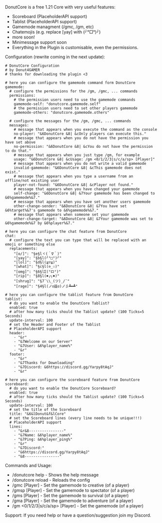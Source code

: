 DonutCore is a free 1.21 Core with very useful features:

- Scoreboard (PlaceholderAPI support)
- Tablist (PlaceholderAPI support)
- Gamemode managment (/gmc, /gm, etc)
- Chatemojis (e.g. replace [yay] with (╯°□°)╯)
- more soon!
- Minimessage support soon
- Everything in the Plugin is customisable, even the permissions.

Configuration (rewrite coming in the next update):

```
# DonutCore Configuration
# by Donut4GAMER
# thanks for downloading the plugin <3

# here you can configure the gamemode command form DonutCore
gamemode:
  # configure the permissions for the /gm, /gmc, ... commands
  permissions:
    # the permission users need to use the gamemode commands
    gamemode-self: "donutcore.gamemode.self"
    # the permission users need to set other players gamemode
    gamemode-others: "donutcore.gamemode.others"

  # configure the messages for the /gm, /gmc, ... commands
  messages:
    # message that appears when you execute the command as the console
    no-player: "&6DonutCore &8| &cOnly players can execute this."
    # message that appears when you do not have the permission you have set above
    no-permission: "&6DonutCore &8| &cYou do not have the permission to do that."
    # message that appears when you just type /gm, for example
    usage: "&6DonutCore &8| &cUsage: /gm <0/1/2/3|s/c/a/sp> [Player]"
    # message that appears when you do not write a valid gamemode
    invalid-gamemode: "&6DonutCore &8| &cThis gamemode does not exist."
    # message that appears when you type a username from an offline/not existing user
    player-not-found: "&6DonutCore &8| &cPlayer not found."
    # message that appears when you have changed your gamemode
    self-change: "&6DonutCore &8| &7Your gamemode has been changed to &6%gamemode%&7."
    # message that appears when you have set another users gamemode
    other-change-sender: "&6DonutCore &8| &7You have set &6%target%&7's gamemode to &6%gamemode%&7."
    # message that appears when someone set your gamemode
    other-change-target: "&6DonutCore &8| &7Your gamemode was set to &6%gamemode%&7 by &6%player%&7."

# here you can configure the chat feature from DonutCore
chat:
  # configure the text you can type that will be replaced with an emoji or something else
  replacements:
    "[o/]": "§e§lヾ(＾∇＾)"
    "[yay]": "§b§l(╯°□°)╯"
    "[lol]": "§d§l(≧▽≦)"
    "[what]": "§c§l(⊙_☉)"
    "[omg]": "§6§lΣ(°ロ°)"
    "[rip]": "§8§l(✖╭╮✖)"
    "[shrug]": "§7¯\\_(ツ)_/¯"
    "[rage]": "§4§l(ノಠ益ಠ)ノ彡┻━┻"

# here you can configure the tablist feature from DonutCore
tablist:
  # do you want to enable the DonutCore Tablist?
  enabled: true
  # after how many ticks should the Tablist update? (100 Ticks=5 Seconds)
  update-interval: 100
  # set the Header and Footer of the Tablist
  # PlaceholderAPI support
  header:
    - "&r"
    - "&7Welcome on our Server"
    - "&7User: &6%player_name%"
    - "&r"
  footer:
    - "&r"
    - "&7Thanks for Downloading"
    - "&7Discord: &6https://discord.gg/Yarpy8tAqJ"
    - "&r"

# here you can configure the scoreboard feature from DonutCore
scoreboard:
  # do you want to enable the DonutCore Scoreboard?
  enabled: true
  # after how many ticks should the Tablist update? (100 Ticks=5 Seconds)
  update-interval: 100
  # set the title of the Scoreboard
  title: "&6&lDonut&f&lCore"
  # set the Scoreboard lines (every line needs to be unique!!!)
  # PlaceholderAPI support
  lines:
    - "&r&8----------------"
    - "&7Name: &6%player_name%"
    - "&7Ping: &6%player_ping%"
    - "&r"
    - "&7Discord:"
    - "&6https://discord.gg/Yarpy8tAqJ"
    - "&8----------------"
```

Commands and Usage:
- /donutcore help - Shows the help message
- /donutcore reload - Reloads the config
- /gmc [Player] - Set the gamemode to creative (of a player)
- /gmsp [Player] - Set the gamemode to spectator (of a player)
- /gms [Player] - Set the gamemode to survival (of a player)
- /gma [Player] - Set the gamemode to adventure (of a player)
- /gm <0/1/2/3|s/c/a/sp> [Player] - Set the gamemode (of a player)

Support: If you need help or have a question/suggestion join my Discord.
